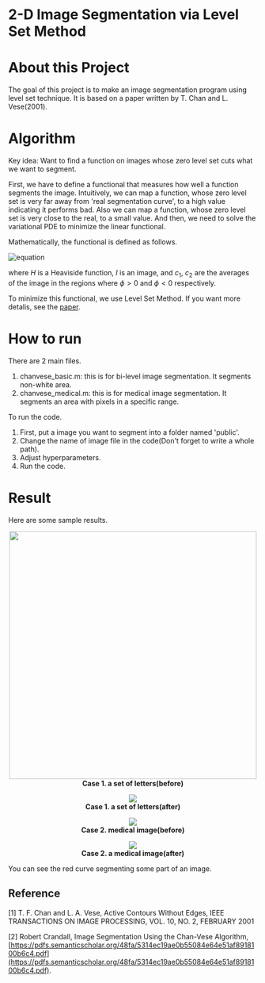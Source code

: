 # 2-D Image Segmentation via Level Set Method

# About this Project
The goal of this project is to make an image segmentation program using level set technique. It is based on a paper written by T. Chan and L. Vese(2001).

# Algorithm
Key idea: Want to find a function on images whose zero level set cuts what we want to segment.

First, we have to define a functional that measures how well a function segments the image. Intuitively, we can map a function, whose zero level set is very far away from 'real segmentation curve', to a high value indicating it performs bad. Also we can map a function, whose zero level set is very close to the real, to a small value. And then, we need to solve the variational PDE to minimize the linear functional.

Mathematically, the functional is defined as follows.

![equation](https://latex.codecogs.com/png.latex?F(\phi)&space;=&space;\mu&space;\Bigg\(\int_\Omega&space;\left&space;|&space;\nabla&space;H(\phi)&space;\right&space;|dx&space;\Bigg\)^p&plus;\nu&space;\int_\Omega&space;H(\phi)dx&space;\\&space;&plus;\lambda_1&space;\int_\Omega&space;\left&space;|&space;I-c_1&space;\right&space;|^2&space;H(\phi)&space;dx&space;&plus;\lambda_2&space;\int_\Omega&space;\left&space;|&space;I-c_2&space;\right&space;|^2&space;(1-H(\phi))&space;dx)

where $H$ is a Heaviside function, $I$ is an image, and $c_1$, $c_2$ are the
averages of the image in the regions where $\phi > 0$ and $\phi < 0$ respectively.

To minimize this functional, we use Level Set Method. If you want more detalis, see the [paper](https://pdfs.semanticscholar.org/48fa/5314ec19ae0b55084e64e51af8918100b6c4.pdf).

# How to run
There are 2 main files.
1. chanvese_basic.m: this is for bi-level image segmentation. It segments non-white area.
2. chanvese_medical.m: this is for medical image segmentation. It segments an area with pixels in a specific range.

To run the code.
1. First, put a image you want to segment into a folder named 'public'.
2. Change the name of image file in the code(Don't forget to write a whole path).
3. Adjust hyperparameters.
4. Run the code.

# Result
Here are some sample results.

<p align="center">
   <img src="public/test1.jpg" width ="500">
   <br>
   <b>Case 1. a set of letters(before)</b><br>
 </p>
 
 <p align="center">
   <img src="public/test1_result.jpg">
   <br>
   <b>Case 1. a set of letters(after)</b><br>
 </p>
 
 <p align="center">
   <img src="public/medical1.jpg">
   <br>
   <b>Case 2. medical image(before)</b><br>
 </p>
 
 <p align="center">
   <img src="public/medical1_result.jpg">
   <br>
   <b>Case 2. a medical image(after)</b><br>
</p>

You can see the red curve segmenting some part of an image.

## Reference
[1] T. F. Chan and L. A. Vese, Active Contours Without Edges, IEEE TRANSACTIONS ON IMAGE PROCESSING, VOL. 10, NO. 2, FEBRUARY 2001

[2] Robert Crandall, Image Segmentation Using the Chan-Vese Algorithm, [https://pdfs.semanticscholar.org/48fa/5314ec19ae0b55084e64e51af8918100b6c4.pdf](https://pdfs.semanticscholar.org/48fa/5314ec19ae0b55084e64e51af8918100b6c4.pdf).



